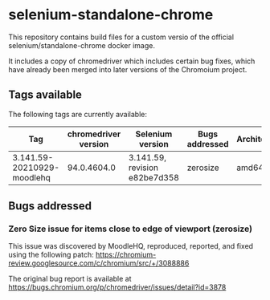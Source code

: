 # selenium-standalone-chrome

This repository contains build files for a custom versio of the official selenium/standalone-chrome docker image.

It includes a copy of chromedriver which includes certain bug fixes, which have already been merged into later versions of the Chromoium project.

## Tags available
The following tags are currently available:

| Tag                        | chromedriver version | Selenium version              | Bugs addressed | Architectures |
| -------------------------- | -------------------- | ----------------------------- | -------------- | ------------- |
| 3.141.59-20210929-moodlehq | 94.0.4604.0          | 3.141.59, revision e82be7d358 | zerosize       | amd64         |

## Bugs addressed

### Zero Size issue for items close to edge of viewport (zerosize)
This issue was discovered by MoodleHQ, reproduced, reported, and fixed using the following patch:
https://chromium-review.googlesource.com/c/chromium/src/+/3088886

The original bug report is available at https://bugs.chromium.org/p/chromedriver/issues/detail?id=3878
